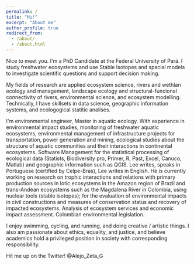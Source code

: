 ```yaml
---
permalink: /
title: "Hi!"
excerpt: "About me"
author_profile: true
redirect_from: 
  - /about/
  - /about.html
---
```


Nice to meet you. I'm a PhD Candidate at the Federal University of Pará. I study freshwater ecosystems and use Stable Isotopes and spacial models to investigate scientific questions and support decision making.

My fields of research are applied ecosystem science, rivers and wethlan ecology and management, landscape ecology and structural-funcional connectivity of rivers, environmental science, and ecosystem modelling. Technically, I have skillsets in data science, geographic information systems, and ecologogical statitic analises. 

I'm environmental engineer, Master in aquatic ecology. With experience in environmental impact studies, monitoring of freshwater aquatic ecosystems, environmental management of infrastructure projects for transportation, power generation and mining, ecological studies about the structure of aquatic communities and their interactions in continental ecosystems. Software Management for the statistical processing of ecological data (Statists, Biodiversity pro, Primer, R, Past, Excel, Canuco, Matlab) and geographic information such as QGIS. Lee writes, speaks in Portuguese (certified by Celpe-Bras), Lee writes in English. He is currently working on research on trophic interactions and relations with primary production sources in lotic ecosystems in the Amazon region of Brazil and trans-Andean ecosystems such as the Magdalena River in Colombia, using nuclear tools (stable isotopes); for the evaluation of environmental impacts in civil constructions and measures of conservation status and recovery of impacted ecosystems. Analysis of ecosystem services and economic impact assessment. Colombian environmental legislation.

I enjoy swimming, cycling, and running, and doing creative / artistic things. I also am passionate about ethics, equality, and justice, and believe academics hold a privileged position in society with corresponding responsibility.

Hit me up on the Twitter! @Alejo_Zeta_G
